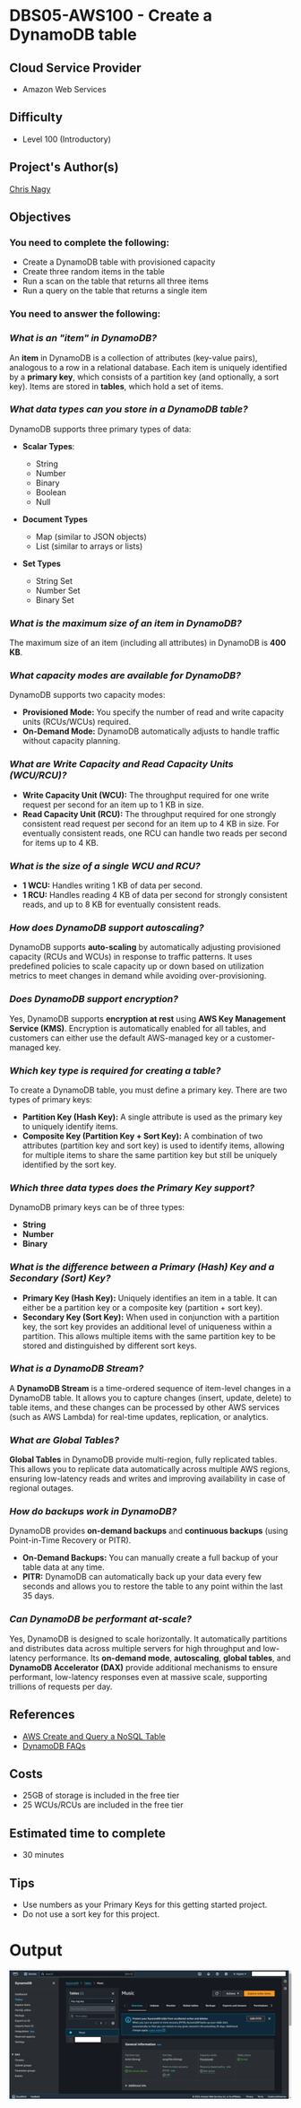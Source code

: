 # DBS05-AWS100 - Create a DynamoDB table

## Cloud Service Provider
- Amazon Web Services

## Difficulty
- Level 100 (Introductory)

## Project's Author(s)
[Chris Nagy](https://twitter.com/chris_the_nagy)

## Objectives

### You need to complete the following:
- Create a DynamoDB table with provisioned capacity
- Create three random items in the table
- Run a scan on the table that returns all three items
- Run a query on the table that returns a single item

### You need to answer the following:

### ***What is an "item" in DynamoDB?***

An **item** in DynamoDB is a collection of attributes (key-value pairs), analogous to a row in a relational database. Each item is uniquely identified by a **primary key**, which consists of a partition key (and optionally, a sort key). Items are stored in **tables**, which hold a set of items.

### ***What data types can you store in a DynamoDB table?***

DynamoDB supports three primary types of data:

- **Scalar Types**:
     - String
     - Number
     - Binary
     - Boolean
     - Null
- **Document Types**
     - Map (similar to JSON objects)
     - List (similar to arrays or lists)

- **Set Types**
     - String Set
     - Number Set
     - Binary Set

### ***What is the maximum size of an item in DynamoDB?***

The maximum size of an item (including all attributes) in DynamoDB is **400 KB**.

### ***What capacity modes are available for DynamoDB?***

DynamoDB supports two capacity modes:

- **Provisioned Mode:** You specify the number of read and write capacity units (RCUs/WCUs) required.
- **On-Demand Mode:** DynamoDB automatically adjusts to handle traffic without capacity planning.

### ***What are Write Capacity and Read Capacity Units (WCU/RCU)?***

- **Write Capacity Unit (WCU):** The throughput required for one write request per second for an item up to 1 KB in size.
- **Read Capacity Unit (RCU):** The throughput required for one strongly consistent read request per second for an item up to 4 KB in size. For eventually consistent reads, one RCU can handle two reads per second for items up to 4 KB.

### ***What is the size of a single WCU and RCU?***

- **1 WCU:** Handles writing 1 KB of data per second.
- **1 RCU:** Handles reading 4 KB of data per second for strongly consistent reads, and up to 8 KB for eventually consistent reads.

### ***How does DynamoDB support autoscaling?***

DynamoDB supports **auto-scaling** by automatically adjusting provisioned capacity (RCUs and WCUs) in response to traffic patterns. It uses predefined policies to scale capacity up or down based on utilization metrics to meet changes in demand while avoiding over-provisioning.

### ***Does DynamoDB support encryption?***

Yes, DynamoDB supports **encryption at rest** using **AWS Key Management Service (KMS)**. Encryption is automatically enabled for all tables, and customers can either use the default AWS-managed key or a customer-managed key.

### ***Which key type is required for creating a table?***

To create a DynamoDB table, you must define a primary key. There are two types of primary keys:

- **Partition Key (Hash Key):** A single attribute is used as the primary key to uniquely identify items.
- **Composite Key (Partition Key + Sort Key):** A combination of two attributes (partition key and sort key) is used to identify items, allowing for multiple items to share the same partition key but still be uniquely identified by the sort key.

### ***Which three data types does the Primary Key support?***

DynamoDB primary keys can be of three types:

- **String**
- **Number**
- **Binary**


### ***What is the difference between a Primary (Hash) Key and a Secondary (Sort) Key?***

- **Primary Key (Hash Key):** Uniquely identifies an item in a table. It can either be a partition key or a composite key (partition + sort key).
- **Secondary Key (Sort Key):** When used in conjunction with a partition key, the sort key provides an additional level of uniqueness within a partition. This allows multiple items with the same partition key to be stored and distinguished by different sort keys.

### ***What is a DynamoDB Stream?***

A **DynamoDB Stream** is a time-ordered sequence of item-level changes in a DynamoDB table. It allows you to capture changes (insert, update, delete) to table items, and these changes can be processed by other AWS services (such as AWS Lambda) for real-time updates, replication, or analytics.

### ***What are Global Tables?***

**Global Tables** in DynamoDB provide multi-region, fully replicated tables. This allows you to replicate data automatically across multiple AWS regions, ensuring low-latency reads and writes and improving availability in case of regional outages.

### ***How do backups work in DynamoDB?***

DynamoDB provides **on-demand backups** and **continuous backups** (using Point-in-Time Recovery or PITR).

- **On-Demand Backups:** You can manually create a full backup of your table data at any time.
- **PITR:** DynamoDB can automatically back up your data every few seconds and allows you to restore the table to any point within the last 35 days.

### ***Can DynamoDB be performant at-scale?***

Yes, DynamoDB is designed to scale horizontally. It automatically partitions and distributes data across multiple servers for high throughput and low-latency performance. Its **on-demand mode**, **autoscaling**, **global tables**, and **DynamoDB Accelerator (DAX)** provide additional mechanisms to ensure performant, low-latency responses even at massive scale, supporting trillions of requests per day.

## References
- [AWS Create and Query a NoSQL Table](https://aws.amazon.com/getting-started/hands-on/create-nosql-table/)
- [DynamoDB FAQs](https://aws.amazon.com/dynamodb/faqs/)

## Costs
- 25GB of storage is included in the free tier
- 25 WCUs/RCUs are included in the free tier

## Estimated time to complete
- 30 minutes

## Tips
- Use numbers as your Primary Keys for this getting started project.
- Do not use a sort key for this project.

# Output
![alt text](Image.png)
